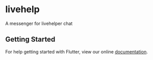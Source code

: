 # livehelp

A messenger for livehelper chat

## Getting Started

For help getting started with Flutter, view our online
[documentation](https://flutter.io/).
